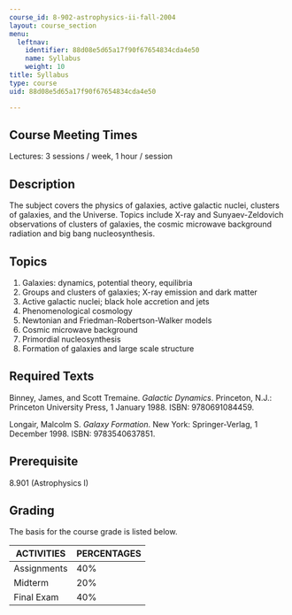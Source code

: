 ```yaml
---
course_id: 8-902-astrophysics-ii-fall-2004
layout: course_section
menu:
  leftnav:
    identifier: 88d08e5d65a17f90f67654834cda4e50
    name: Syllabus
    weight: 10
title: Syllabus
type: course
uid: 88d08e5d65a17f90f67654834cda4e50

---
```


Course Meeting Times
--------------------

Lectures: 3 sessions / week, 1 hour / session

Description
-----------

The subject covers the physics of galaxies, active galactic nuclei, clusters of galaxies, and the Universe. Topics include X-ray and Sunyaev-Zeldovich observations of clusters of galaxies, the cosmic microwave background radiation and big bang nucleosynthesis.

Topics
------

1.  Galaxies: dynamics, potential theory, equilibria
2.  Groups and clusters of galaxies; X-ray emission and dark matter
3.  Active galactic nuclei; black hole accretion and jets
4.  Phenomenological cosmology
5.  Newtonian and Friedman-Robertson-Walker models
6.  Cosmic microwave background
7.  Primordial nucleosynthesis
8.  Formation of galaxies and large scale structure

Required Texts
--------------

Binney, James, and Scott Tremaine. _Galactic Dynamics_. Princeton, N.J.: Princeton University Press, 1 January 1988. ISBN: 9780691084459.

Longair, Malcolm S. _Galaxy Formation_. New York: Springer-Verlag, 1 December 1998. ISBN: 9783540637851.

Prerequisite
------------

8.901 (Astrophysics I)

Grading
-------

The basis for the course grade is listed below.

| ACTIVITIES | PERCENTAGES |
| --- | --- |
| Assignments | 40% |
| Midterm | 20% |
| Final Exam | 40%